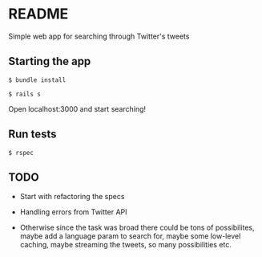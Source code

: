 # README

Simple web app for searching through Twitter's tweets

## Starting the app

`$ bundle install`

`$ rails s`

Open localhost:3000 and start searching!

## Run tests

`$ rspec`

## TODO

- Start with refactoring the specs

- Handling errors from Twitter API

- Otherwise since the task was broad there could be tons of possibilites,
maybe add a language param to search for, maybe some low-level caching, maybe streaming the tweets, so many possibilities etc.
